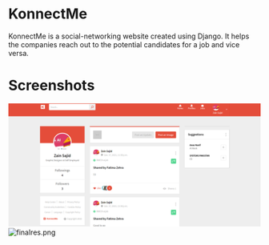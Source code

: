 # KonnectMe
KonnectMe is a social-networking website created using Django. It helps the companies reach out to the potential candidates for a job and vice versa.

# Screenshots
![assets/feed.png](assets/feed.png)
![finalres.png](finalres.png)



